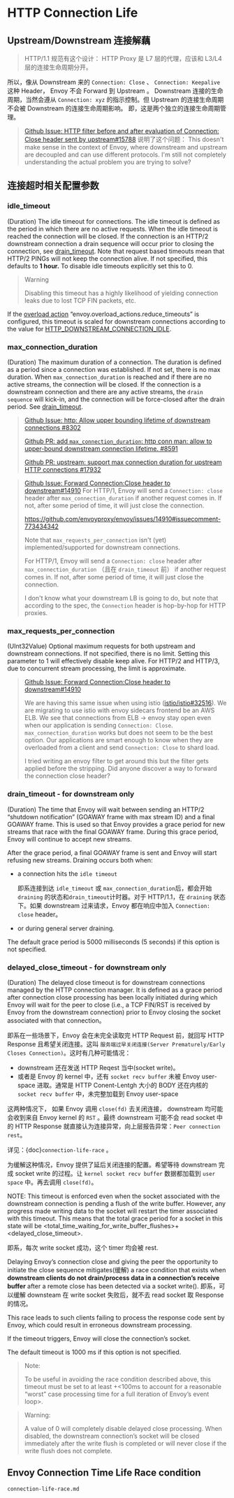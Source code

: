 # HTTP Connection Life

## Upstream/Downstream 连接解藕

> HTTP/1.1 规范有这个设计：
> HTTP Proxy 是 L7 层的代理，应该和 L3/L4 层的连接生命周期分开。

所以，像从 Downstream 来的 `Connection: Close` 、 `Connection: Keepalive` 这种 Header， Envoy 不会 Forward 到 Upstream 。 Downstream 连接的生命周期，当然会遵从 `Connection: xyz` 的指示控制。但 Upstream 的连接生命周期不会被 Downstream 的连接生命周期影响。 即，这是两个独立的连接生命周期管理。

> [Github Issue: HTTP filter before and after evaluation of Connection: Close header sent by upstream#15788](https://github.com/envoyproxy/envoy/issues/15788#issuecomment-811429722) 说明了这个问题：
> This doesn't make sense in the context of Envoy, where downstream and upstream are decoupled and can use different protocols. I'm still not completely understanding the actual problem you are trying to solve?

## 连接超时相关配置参数



### idle_timeout

(Duration) The idle timeout for connections. The idle timeout is defined as the period in which there are no active requests. When the idle timeout is reached the connection will be closed. If the connection is an HTTP/2 downstream connection a drain sequence will occur prior to closing the connection, see [drain_timeout](https://www.envoyproxy.io/docs/envoy/latest/api-v3/extensions/filters/network/http_connection_manager/v3/http_connection_manager.proto#envoy-v3-api-field-extensions-filters-network-http-connection-manager-v3-httpconnectionmanager-drain-timeout). Note that request based timeouts mean that HTTP/2 PINGs will not keep the connection alive. If not specified, this defaults to **1 hour.** To disable idle timeouts explicitly set this to 0.

> Warning
>
> Disabling this timeout has a highly likelihood of yielding connection leaks due to lost TCP FIN packets, etc.

If the [overload action](https://www.envoyproxy.io/docs/envoy/latest/configuration/operations/overload_manager/overload_manager#config-overload-manager-overload-actions) “envoy.overload\_actions.reduce\_timeouts” is configured, this timeout is scaled for downstream connections according to the value for [HTTP\_DOWNSTREAM\_CONNECTION\_IDLE](https://www.envoyproxy.io/docs/envoy/latest/api-v3/config/overload/v3/overload.proto#envoy-v3-api-enum-value-config-overload-v3-scaletimersoverloadactionconfig-timertype-http-downstream-connection-idle).



### max_connection_duration

(Duration) The maximum duration of a connection. The duration is defined as a period since a connection was established. If not set, there is no max duration. When `max_connection_duration` is reached and if there are no active streams, the connection will be closed. If the connection is a downstream connection and there are any active streams, the `drain sequence` will kick-in, and the connection will be force-closed after the drain period. See [drain\_timeout](https://www.envoyproxy.io/docs/envoy/latest/api-v3/extensions/filters/network/http_connection_manager/v3/http_connection_manager.proto#envoy-v3-api-field-extensions-filters-network-http-connection-manager-v3-httpconnectionmanager-drain-timeout).

> [Github Issue: http: Allow upper bounding lifetime of downstream connections #8302](https://github.com/envoyproxy/envoy/issues/8302)
>
> [Github PR: add `max_connection_duration`: http conn man: allow to upper-bound downstream connection lifetime. #8591](https://github.com/envoyproxy/envoy/pull/8591)
>
> [Github PR: upstream: support max connection duration for upstream HTTP connections #17932](https://github.com/envoyproxy/envoy/pull/17932)



> [Github Issue: Forward Connection:Close header to downstream#14910](https://github.com/envoyproxy/envoy/issues/14910#issuecomment-773434342)
> For HTTP/1, Envoy will send a `Connection: close` header after `max_connection_duration` if another request comes in. If not, after some period of time, it will just close the connection.
>
> https://github.com/envoyproxy/envoy/issues/14910#issuecomment-773434342
>
> Note that `max_requests_per_connection` isn't (yet) implemented/supported for downstream connections.
>
> For HTTP/1, Envoy will send a `Connection: close` header after `max_connection_duration` （且在 `drain_timeout` 前） if another request comes in. If not, after some period of time, it will just close the connection.
>
> I don't know what your downstream LB is going to do, but note that according to the spec, the `Connection` header is hop-by-hop for HTTP proxies.





### max_requests_per_connection

(UInt32Value) Optional maximum requests for both upstream and downstream connections. If not specified, there is no limit. Setting this parameter to 1 will effectively disable keep alive. For HTTP/2 and HTTP/3, due to concurrent stream processing, the limit is approximate.

> [Github Issue: Forward Connection:Close header to downstream#14910](https://github.com/envoyproxy/envoy/issues/14910#issuecomment-840892488)
>
> We are having this same issue when using istio ([istio/istio#32516](https://github.com/istio/istio/issues/32516)). We are migrating to use istio with envoy sidecars frontend be an AWS ELB. We see that connections from ELB -> envoy stay open even when our application is sending `Connection: Close`. `max_connection_duration` works but does not seem to be the best option. Our applications are smart enough to know when they are overloaded from a client and send `Connection: Close` to shard load.
>
> I tried writing an envoy filter to get around this but the filter gets applied before the stripping. Did anyone discover a way to forward the connection close header?



### drain_timeout - for downstream only

(Duration) The time that Envoy will wait between sending an HTTP/2 “shutdown notification” (GOAWAY frame with max stream ID) and a final GOAWAY frame. This is used so that Envoy provides a grace period for new streams that race with the final GOAWAY frame. During this grace period, Envoy will continue to accept new streams. 

After the grace period, a final GOAWAY frame is sent and Envoy will start refusing new streams. Draining occurs both when:

* a connection hits the `idle timeout` 

  即系连接到达 `idle_timeout` 或 `max_connection_duration`后，都会开始 `draining` 的状态和`drain_timeout`计时器。对于 HTTP/1.1，在 `draining` 状态下。如果 downstream 过来请求，Envoy 都在响应中加入 `Connection: close`  header。

* or during general server draining. 

The default grace period is 5000 milliseconds (5 seconds) if this option is not specified.



###  delayed_close_timeout - for downstream only

(Duration) The delayed close timeout is for downstream connections managed by the HTTP connection manager. It is defined as a grace period after connection close processing has been locally initiated during which Envoy will wait for the peer to close (i.e., a TCP FIN/RST is received by Envoy from the downstream connection) prior to Envoy closing the socket associated with that connection。

即系在一些场景下，Envoy 会在未完全读取完 HTTP Request 前，就回写 HTTP Response 且希望关闭连接。这叫 `服务端过早关闭连接(Server Prematurely/Early Closes Connection)`。这时有几种可能情况：

- downstream 还在发送 HTTP Reqest 当中(socket write)。
- 或者是 Envoy 的 kernel 中，还有 `socket recv buffer` 未被 Envoy user-space 进取。通常是 HTTP Conent-Lentgh 大小的 BODY 还在内核的 `socket recv buffer` 中，未完整加载到 Envoy user-space

这两种情况下， 如果 Envoy 调用 `close(fd)` 去关闭连接， downstream 均可能会收到来自 Envoy kernel 的 `RST` 。最终 downstream 可能不会 read socket 中的 HTTP Response 就直接认为连接异常，向上层报告异常：`Peer connection rest`。

详见：{doc}`connection-life-race` 。

为缓解这种情况，Envoy 提供了延后关闭连接的配置。希望等待 downstream 完成 socket write 的过程。让  `kernel socket recv buffer`  数据都加载到 `user space` 中。再去调用 `close(fd)`。



NOTE: This timeout is enforced even when the socket associated with the downstream connection is pending a flush of the write buffer. However, any progress made writing data to the socket will restart the timer associated with this timeout. This means that the total grace period for a socket in this state will be <total_time_waiting_for_write_buffer_flushes>+<delayed_close_timeout>.

即系，每次 write socket 成功，这个 timer 均会被 rest.

Delaying Envoy’s connection close and giving the peer the opportunity to initiate the close sequence mitigates(缓解) a race condition that exists when **downstream clients do not drain/process data in a connection’s receive buffer** after a remote close has been detected via a socket write().  即系，可以缓解 downsteam 在 write socket 失败后，就不去 read socket 取 Response 的情况。

This race leads to such clients failing to process the response code sent by Envoy, which could result in erroneous downstream processing.

If the timeout triggers, Envoy will close the connection’s socket.

The default timeout is 1000 ms if this option is not specified.

> Note:
>
> To be useful in avoiding the race condition described above, this timeout must be set to at least <max round trip time expected between clients and Envoy>+<100ms to account for a reasonable “worst” case processing time for a full iteration of Envoy’s event loop>.



> Warning:
>
> A value of 0 will completely disable delayed close processing. When disabled, the downstream connection’s socket will be closed immediately after the write flush is completed or will never close if the write flush does not complete.



## Envoy Connection Time Life Race condition

```{toctree}
connection-life-race.md
```